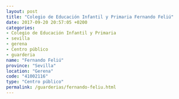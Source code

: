 ```yaml
---
layout: post
title: "Colegio de Educación Infantil y Primaria Fernando Feliú"
date: 2017-09-20 20:57:05 +0200
categories:
- Colegio de Educación Infantil y Primaria
- sevilla
- gerena
- Centro público
- guarderia
name: "Fernando Feliú"
province: "Sevilla"
location: "Gerena"
code: "41002116"
type: "Centro público"
permalink: /guarderias/fernando-feliu.html
---
```

